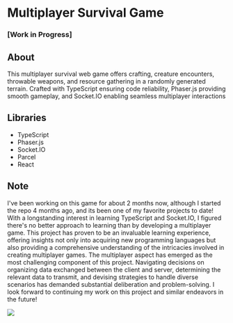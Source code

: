 # Multiplayer Survival Game
### [Work in Progress]
## About
This multiplayer survival web game offers crafting, creature encounters, throwable weapons, and resource gathering in a randomly generated terrain. 
Crafted with TypeScript ensuring code reliability, Phaser.js providing smooth gameplay, and Socket.IO enabling seamless multiplayer interactions

## Libraries
- TypeScript
- Phaser.js
- Socket.IO
- Parcel
- React

## Note
I've been working on this game for about 2 months now, although I started the repo 4 months ago, and its been one of my favorite projects to date!
With a longstanding interest in learning TypeScript and Socket.IO, I figured there's no better approach to learning than by developing a multiplayer game.
This project has proven to be an invaluable learning experience, offering insights not only into acquiring new programming languages but also providing a comprehensive understanding of the intricacies involved in creating multiplayer games.
The multiplayer aspect has emerged as the most challenging component of this project. Navigating decisions on organizing data exchanged between the client and server, determining the relevant data to transmit, and devising strategies to handle diverse scenarios has demanded substantial deliberation and problem-solving.
I look forward to continuing my work on this project and similar endeavors in the future!

![]([https://github.com/BradySBaker/TypeScript-SocketIO-Phaser-Game/game.gif])
